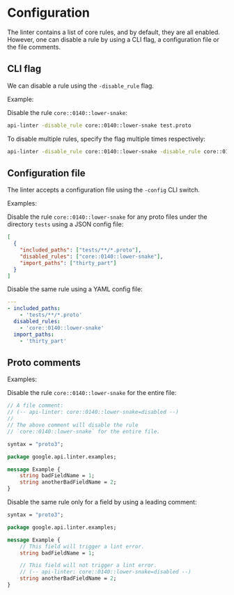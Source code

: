 # Configuration

The linter contains a list of core rules, and by default, they are all enabled.
However, one can disable a rule by using a CLI flag, a configuration file or the file
comments.

## CLI flag

We can disable a rule using the `-disable_rule` flag.

Example:

Disable the rule `core::0140::lower-snake`:

```sh
api-linter -disable_rule core::0140::lower-snake test.proto
```

To disable multiple rules, specify the flag multiple times respectively:

```sh
api-linter -disable_rule core::0140::lower-snake -disable_rule core::0131::request-name-field test.proto
```

## Configuration file

The linter accepts a configuration file using the `-config` CLI switch.

Examples:

Disable the rule `core::0140::lower-snake` for any proto files under the
directory `tests` using a JSON config file:

```json
[
  {
    "included_paths": ["tests/**/*.proto"],
    "disabled_rules": ["core::0140::lower-snake"],
    "import_paths": ["thirty_part"]
  }
]
```

Disable the same rule using a YAML config file:

```yaml
---
- included_paths:
    - 'tests/**/*.proto'
  disabled_rules:
    - 'core::0140::lower-snake'
  import_paths:
    - 'thirty_part'
```

## Proto comments

Examples:

Disable the rule `core::0140::lower-snake` for the entire file:

```proto
// A file comment:
// (-- api-linter: core::0140::lower-snake=disabled --)
//
// The above comment will disable the rule
// `core::0140::lower-snake` for the entire file.

syntax = "proto3";

package google.api.linter.examples;

message Example {
    string badFieldName = 1;
    string anotherBadFieldName = 2;
}
```

Disable the same rule only for a field by using a leading comment:

```protobuf
syntax = "proto3";

package google.api.linter.examples;

message Example {
    // This field will trigger a lint error.
    string badFieldName = 1;

    // This field will not trigger a lint error.
    // (-- api-linter: core::0140::lower-snake=disabled --)
    string anotherBadFieldName = 2;
}
```
